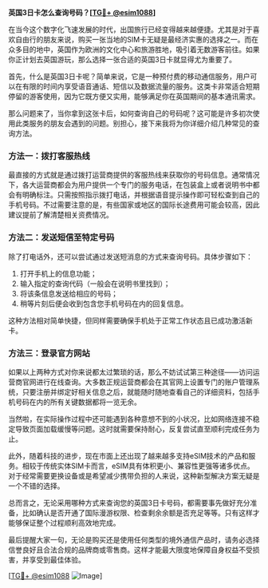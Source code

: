 **英国3日卡怎么查询号码？[[TG💪+ @esim1088](https://t.me/s/esim1088)]**

在当今这个数字化飞速发展的时代，出国旅行已经变得越来越便捷。尤其是对于喜欢自由行的朋友来说，购买一张当地的SIM卡无疑是最经济实惠的选择之一。而在众多目的地中，英国作为欧洲的文化中心和旅游胜地，吸引着无数游客前往。如果你正计划去英国游玩，那么选择一张合适的英国3日卡就显得尤为重要了。

首先，什么是英国3日卡呢？简单来说，它是一种预付费的移动通信服务，用户可以在有限的时间内享受语音通话、短信以及数据流量的服务。这类卡非常适合短期停留的游客使用，因为它既方便又实用，能够满足你在英国期间的基本通讯需求。

那么问题来了，当你拿到这张卡后，如何查询自己的号码呢？这可能是许多初次使用此类服务的朋友会遇到的问题。别担心，接下来我将为你详细介绍几种常见的查询方法。

### 方法一：拨打客服热线

最直接的方式就是通过拨打运营商提供的客服热线来获取你的号码信息。通常情况下，各大运营商都会为用户提供一个专门的服务电话，在包装盒上或者说明书中都会有明确标注。只需按照指示拨打电话，并根据语音提示操作即可轻松查到自己的手机号码。不过需要注意的是，有些国家或地区的国际长途费用可能会较高，因此建议提前了解清楚相关资费情况。

### 方法二：发送短信至特定号码

除了打电话外，还可以尝试通过发送短消息的方式来查询号码。具体步骤如下：
1. 打开手机上的信息功能；
2. 输入指定的查询代码（一般会在说明书里找到）；
3. 将该条信息发送给相应的号码；
4. 稍等片刻后便会收到包含您手机号码在内的回复信息。

这种方法相对简单快捷，但同样需要确保手机处于正常工作状态且已成功激活新卡。

### 方法三：登录官方网站

如果以上两种方式对你来说都太过繁琐的话，那么不妨试试第三种途径——访问运营商官网进行在线查询。大多数正规运营商都会在其官网上设置专门的账户管理系统，只要注册并绑定好相关信息之后，就能随时随地查看自己的详细资料，包括手机号码在内的所有关键数据都将一览无余。

当然啦，在实际操作过程中还可能遇到各种意想不到的小状况，比如网络连接不稳定导致页面加载缓慢等问题。这时就需要保持耐心，反复尝试直至顺利完成任务为止。

此外，随着科技的进步，现在市面上还出现了越来越多支持eSIM技术的产品和服务。相较于传统实体SIM卡而言，eSIM具有体积更小、兼容性更强等诸多优点。对于经常需要更换设备或是希望减少携带负担的人来说，这种新型解决方案无疑是一个不错的选择。

总而言之，无论采用哪种方式来查询您的英国3日卡号码，都需要事先做好充分准备，比如确认是否开通了国际漫游权限、检查剩余余额是否充足等等。只有这样才能够保证整个过程顺利高效地完成。

最后提醒大家一句，无论是购买还是使用任何类型的境外通信产品时，请务必选择信誉良好且合法合规的品牌商或零售商。这样才能最大限度地保障自身权益不受损害，并享受到最佳体验。

[[TG💪+ @esim1088](https://t.me/s/esim1088) ![Image](https://i.postimg.cc/4NQfJmqS/Snipaste-2025-05-13-00-14-12.png)]